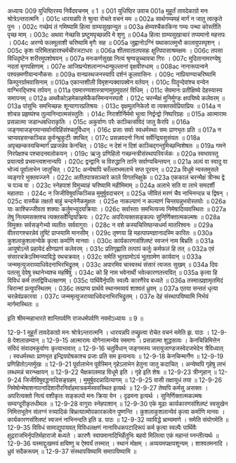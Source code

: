 अध्यायः 009
युधिष्ठिरस्य निर्वेदवचनम् ॥ 1 ॥
001	युधिष्ठिर उवाच 
001a	मुहूर्तं तावदेकाग्रो मनः श्रोत्रेऽन्तरात्मनि ।
001c	धारयन्नपि ते श्रुत्वा रोचते वचनं मम ॥
002a	सार्थगम्यमहं मार्गं न जातु त्वत्कृते पुनः ।
002c	गच्छेयं तं गमिष्यामि हित्वा ग्राम्यसुखान्युत ॥
003a	क्षेम्यश्चैकाकिना गम्यः पन्था कोस्तीति पृच्छ माम् ।
003c	अथवा नेच्छसि प्रष्टुमपृच्छन्नपि मे शृणु ॥
004a	हित्वा ग्राम्यसुखाचारं तप्यमानो महत्तपः ।
004c	अरण्ये फलमूलाशी चरिष्यामि मृगैः सह ॥
005a	जुह्वानोऽग्निं यथाकालमुभौ कालावुपस्पृशन् ।
005c	कृशः परिमिताहारश्चर्मचीरजटाधरः ॥
006a	शीतवातातपसहः क्षुत्पिपासाश्रमक्षमः ।
006c	तपसा विधिदृष्टेन शरीरमुपशोषयन् ॥
007a	मनःकर्णसुखा नित्यं श्रृण्वन्नुच्चावचा गिरः ।
007c	मुदितानामरण्येषु नदतां मृगपक्षिणाम् ।
007e	आजिघ्रन्पेशलान्गन्धान्फुल्लानां वृक्षवीरुधाम् ॥
008ac	नानारूपान्वने पश्यन्रमणीयान्वनौकसः ॥
009a	वानप्रस्थजनस्यापि दर्शनं कूलवासिनः ।
009c	नाप्रियाण्याचरिष्यामि किम्पुनर्ग्रामवासिनाम् ॥
010a	एकान्तशीली विमृशन्पक्वापक्वेन वर्तयन् ।
010c	पितॄन्देवांश्च वन्येन वाग्भिरद्भिश्च तर्पयन् ॥
011a	एवमारण्यशास्त्राणामुग्रमुग्रतरं विधिम् ।
011c	सेवमानः प्रतीक्षिष्ये देहस्यास्य समापनम् ॥
012a	अथवैकोऽहमेकाहमेकैकस्मिन्वनस्पतौ ।
012c	चरन्भैक्षं मुनिर्मुण्डः क्षपयिष्ये कलेवरम् ॥
013a	पांसुभिः समभिच्छन्नः शून्यागारप्रतिश्रयः ।
013c	वृक्षमूलनिकेतो वा त्यक्तसर्वप्रियाप्रियः ॥
014a	न शोचन्न प्रहृष्यंश्च तुल्यनिन्दात्मसंस्तुतिः ।
014c	निराशीर्निर्ममो भूत्वा निर्द्वन्द्वो निष्परिग्रहः ॥
015a	आत्मारामः प्रसन्नात्मा जडान्धबधिराकृतिः ।
015c	अकुर्वाणः परैः काञ्चित्संविदं जातु कैरपि ॥
016a	जङ्गमाजङ्गमान्सर्वानविहिंसंश्चतुर्विधान् ।
016c	प्रजाः सर्वाः स्वधर्मस्थाः समः प्राणभृतः प्रति ॥
017a	न चाप्यवहसन्कञ्चिन्न कुर्वन्भ्रुकुटीः क्वचित् ।
017c	प्रसन्नवदनो नित्यं सर्वेन्द्रियसुसंयतः ॥
018a	अपृच्छन्कस्यचिन्मार्गं प्रव्रजन्नेव केनचित् ।
018c	न देशं न दिशं काञ्चिद्गन्तुमिच्छन्विशेषतः ॥
019a	गमने निरपेक्षश्च पश्चादनवलोकयन् ।
019c	ऋजुः प्रणिहितो गच्छन्स्त्रीसंस्थापरिवर्जकः ॥
020a	स्वभावस्तु प्रयात्यग्रे प्रभवन्त्यशनान्यपि ।
020c	द्वन्द्वानि च विरुद्धानि तानि सर्वाण्यचिन्तयन् ॥
021a	अल्पं वा स्वादु वा भोज्यं पूर्वालाभेन जातुचित् ।
021c	अन्येष्वपि चरँल्लाभमलाभे सप्त पूरयन् ॥
022a	विधूमे न्यस्तमुसले व्यङ्गारे भुक्तवज्जने ।
022c	अतीतपात्रसञ्चारे काले विगतभिक्षुके ॥
023a	एककालं चरन्भैक्षं त्रीनथ द्वे च पञ्च वा ।
023c	स्नेहपाशं विमुच्याहं चरिष्यामि महीमिमाम् ॥
024a	अलाभे सति वा लाभे समदर्शी महातपाः ।
024c	न जिजीविषुवत्किञ्चिन्न मुमूर्षुवदाचरन् ॥
025a	जीवितं मरणं चैव नाभिनन्दन्न च द्विषन् ।
025c	वास्यैकं तक्षतो बाहुं चन्दनेनैकमुक्षतः ।
025e	नाकल्याणं न कल्याणं चिन्तयन्नुभयोस्तयोः ॥
026a	याः काश्चिज्जीवता शक्याः कर्तुमभ्युदयक्रियाः ।
026c	सर्वास्ताः समभित्यज्य निमेषादिव्यवस्थितः ॥
027a	तेषु नित्यमसक्तश्च त्यक्तसर्वेन्द्रियक्रियः ।
027c	अपरित्यक्तसङ्कल्पः सुनिर्णिक्तात्मकल्मषः ॥
028a	विमुक्तः सर्वसङ्गेभ्यो व्यतीतः सर्ववागुराः ।
028c	न वशे कस्यचित्तिष्ठन्सधर्मा मातरिश्वनः ॥
029a	वीतरागश्चरन्नेवं तुष्टिं प्राप्स्यामि मानसीम् ।
029c	तृष्णया हि महत्पापमज्ञानादस्मि कारितः ॥
030a	कुशलाकुशलान्येके कृत्वा कर्माणि मानवाः ।
030c	कार्यकारणसंश्लिष्टं स्वजनं नाम बिभ्रति ॥
031a	आयुषोऽन्ते प्रहायेदं क्षीणप्राणं कलेवरम् ।
031c	प्रतिगृह्णाति तत्पापं कर्तुः कर्मफलं हि तत् ॥
032a	एवं संसारचक्रेऽस्मिन्व्याविद्धे रथचक्रवत् ।
032c	समेति भूतग्रामोऽयं भूतग्रामेण कार्यवान् ॥
033a	जन्ममृत्युजराव्याधिवेदनाभिरभिद्रुतम् ।
033c	अपारमिव चास्वस्थं संसारं त्यजतः सुखम् ॥
034a	दिवः पतत्सु देवेषु स्थानेभ्यश्च महर्षिषु ।
034c	को हि नाम भवेनार्थी भवेत्कारणतत्त्ववित् ॥
035a	कृत्वा हि विविधं कर्म तत्तद्विविधलक्षणम् ।
035c	पार्थिवैर्नृपतिः स्वल्पैः कारणैरेव बध्यते ॥
036a	तस्मात्प्रज्ञामृतमिदं चिरान्मां प्रत्युपस्थितम् ।
036c	तत्प्राप्य प्रार्थये स्थानमव्ययं शाश्वतं ध्रुवम् ॥
037a	एतया सन्ततं धृत्या चरन्नेवंप्रकारया ।
037c	जन्ममृत्युजराव्याधिवेदनाभिरभिद्रुतम् ।
037e	देहं संस्थापयिष्यामि निर्भयं मार्गमास्थितः ॥ 

इति श्रीमन्महाभारते शान्तिपर्वणि राजधर्मपर्वणि नवमोऽध्यायः ॥ 9 ॥

12-9-1 मुहूर्तं तावदेकाग्रो मनः श्रोत्रेऽन्तरात्मनि । धारयन्नपि तच्छ्रुत्वा रोचेत वचनं ममेति झ. पाठः । 12-9-8 पेशलान्रम्यान् ॥ 12-9-15 आत्मारामः योगेनात्मन्येव रममाणः । प्रसन्नात्मा शुद्धसत्वः । केनचिन्निमित्तेन संविदं संवादमकुर्वाणः कृत्याभावात् ॥ 12-9-16 चतुर्विधान् जङ्गमस्य जरायुजाण्डजस्वेदजभेदेन त्रैविध्यात् । स्वधर्मस्थाः प्राणभृत इन्द्रियपोषकाश्च प्रजाः प्रति सम इत्यन्वयः ॥ 12-9-18 केनचिन्मार्गेण ॥ 12-9-19 प्रणिहितोऽन्तर्मुखः ॥ 12-9-21 पूर्वालाभेन पूर्वस्मिन् गृहेऽलाभेन हेतुना जातु कदाचित् । अन्येष्वपि गृहेषु लाभं लब्धमन्नं चरन्भक्षयन् ॥ 12-9-22 भैक्षकालमाह विधूमे इति । गृहे इति शेषः ॥ 12-9-23 त्रीन्गृहान् ॥ 12-9-24 जिजीविषुवद्धनादिसङ्ग्रहम् । मुमूर्षुवदन्नादित्यागम् ॥ 12-9-25 वासी तक्षायुधं तया ॥ 12-9-26 निमेषोन्मेषाशनपानादिशारीरनिर्वाहमात्रकर्मस्ववस्थित इत्यर्थः ॥ 12-9-27 तेष्वपि कर्मसु असक्तः । अपरित्यक्तो नित्यं वशीकृतः सङ्कल्पो मनः क्रिया येन । दृढमना इत्यर्थः । सुनिर्णिक्तात्मकल्मषः सम्यग्दूरीकृतधीमलः ॥ 12-9-28 वागुराः स्नेहपाशान् ॥ 12-9-30 एके मूढाः कार्यकारणसंश्लिष्टं स्वसुखेन निमित्तभूतेन संलग्नं स्त्र्यादिकं बिभ्रत्यात्मोपकारकत्वेन पुष्णन्ति । कुशलाकुशलान्येवं कृत्वा कर्माणि मानवः । कार्यकारणसंश्लिष्टं स्वजनं नाभिनन्दति इति ड. पाठः ॥ 12-9-32 व्याविद्धे भ्राम्यमाणे । समेति संयोगमेति ॥ 12-9-35 विविधं सामाद्युपायवत् विविधलक्षणं नानाविधकपटादिरूपं कर्म कृत्वा स्वल्पैः पार्थिवैः क्षुद्रराजभिर्नृपतिर्महाराजो बध्यते । कारणैः स्वापमानादिभिर्हेतुभिः बहवो मिलित्वा एकं महान्तं घ्नन्तीत्यर्थः ॥ 12-9-36 यस्माद्दुःखमयं क्षयिष्णु च ऐश्वर्यं तस्मात् । स्थानं मोक्षम् । अव्ययमपक्षयशून्यम् । शाश्वतमनादि । ध्रुवं सदैकरूपम् ॥ 12-9-37 संस्थापयिष्यामि समापयिष्यामि ॥
